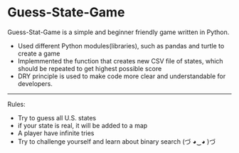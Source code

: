 # Guess-State-Game

Guess-Stat-Game is a simple and beginner friendly game written in Python.
- Used different Python modules(libraries), such as pandas and turtle to create a game
- Implemmented the function that creates new CSV file of states, which should be repeated to get highest possible score
- DRY principle is used to make code more clear and understandable for developers.

---

Rules:
- Try to guess all U.S. states
- if your state is real, it will be added to a map
- A player have infinite tries
- Try to challenge yourself and learn about binary search (づ ◕‿◕ )づ
